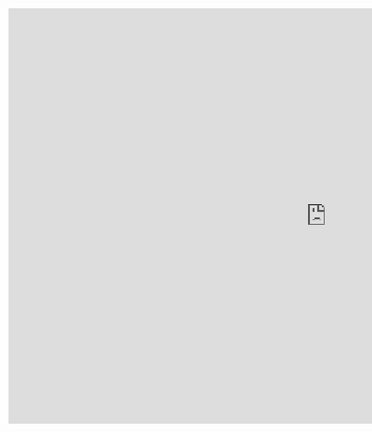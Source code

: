<iframe src="https://docs.google.com/presentation/d/1yFNrYG6FJ_SmZ7jAQmLdo4nR3EM9dAy92eWv_usWiWA/embed?start=false&loop=false&delayms=3000" frameborder="0" width="1280" height="836" allowfullscreen="true" mozallowfullscreen="true" webkitallowfullscreen="true"></iframe>
